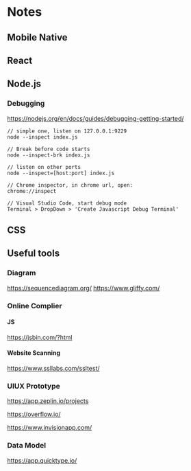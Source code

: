 # Notes

## Mobile Native

## React

## Node.js

### Debugging

https://nodejs.org/en/docs/guides/debugging-getting-started/

```
// simple one, listen on 127.0.0.1:9229
node --inspect index.js

// Break before code starts
node --inspect-brk index.js

// listen on other ports
node --inspect=[host:port] index.js

// Chrome inspector, in chrome url, open:
chrome://inspect

// Visual Studio Code, start debug mode
Terminal > DropDown > 'Create Javascript Debug Terminal'
```

## CSS



## Useful tools

### Diagram
https://sequencediagram.org/
https://www.gliffy.com/

### Online Complier
#### JS
https://jsbin.com/?html

#### Website Scanning
https://www.ssllabs.com/ssltest/

### UIUX Prototype
https://app.zeplin.io/projects

https://overflow.io/

https://www.invisionapp.com/

### Data Model
https://app.quicktype.io/
